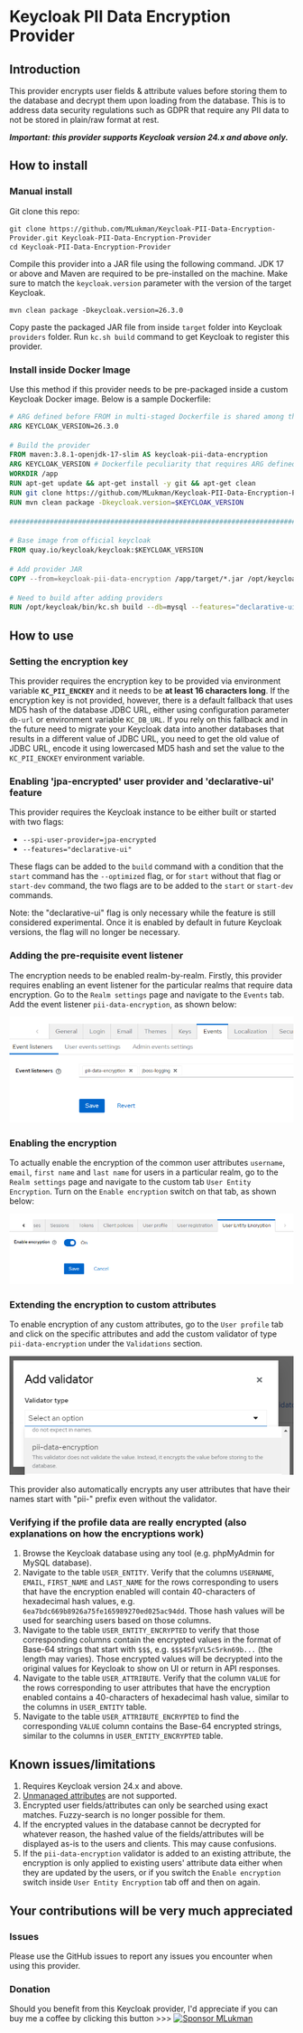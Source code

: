 # Keycloak PII Data Encryption Provider

## Introduction

This provider encrypts user fields & attribute values before storing them to the database and decrypt them upon loading from the database. This is to address data security regulations such as GDPR that require any PII data to not be stored in plain/raw format at rest.

***Important: this provider supports Keycloak version 24.x and above only.*** 

## How to install

### Manual install

Git clone this repo:

```shell
git clone https://github.com/MLukman/Keycloak-PII-Data-Encryption-Provider.git Keycloak-PII-Data-Encryption-Provider
cd Keycloak-PII-Data-Encryption-Provider
```

Compile this provider into a JAR file using the following command. JDK 17 or above and Maven are required to be pre-installed on the machine. Make sure to match the `keycloak.version` parameter with the version of the target Keycloak.

```shell 
mvn clean package -Dkeycloak.version=26.3.0
```

Copy paste the packaged JAR file from inside `target` folder into Keycloak `providers` folder. Run `kc.sh build` command to get Keycloak to register this provider.

### Install inside Docker Image

Use this method if this provider needs to be pre-packaged inside a custom Keycloak Docker image. Below is a sample Dockerfile:

```dockerfile
# ARG defined before FROM in multi-staged Dockerfile is shared among the stages
ARG KEYCLOAK_VERSION=26.3.0

# Build the provider
FROM maven:3.8.1-openjdk-17-slim AS keycloak-pii-data-encryption
ARG KEYCLOAK_VERSION # Dockerfile peculiarity that requires ARG defined before FROM to be re-declared afterwards if we want to use it in the stage
WORKDIR /app
RUN apt-get update && apt-get install -y git && apt-get clean
RUN git clone https://github.com/MLukman/Keycloak-PII-Data-Encryption-Provider.git .
RUN mvn clean package -Dkeycloak.version=$KEYCLOAK_VERSION

################################################################################

# Base image from official keycloak
FROM quay.io/keycloak/keycloak:$KEYCLOAK_VERSION

# Add provider JAR
COPY --from=keycloak-pii-data-encryption /app/target/*.jar /opt/keycloak/providers

# Need to build after adding providers
RUN /opt/keycloak/bin/kc.sh build --db=mysql --features="declarative-ui" --spi-user-provider=jpa-encrypted

```

## How to use

### Setting the encryption key

This provider requires the encryption key to be provided via environment variable **`KC_PII_ENCKEY`** and it needs to be **at least 16 characters long**. If the encryption key is not provided, however, there is a default fallback that uses MD5 hash of the database JDBC URL, either using configuration parameter `db-url` or environment variable `KC_DB_URL`. If you rely on this fallback and in the future need to migrate your Keycloak data into another databases that results in a different value of JDBC URL, you need to get the old value of JDBC URL, encode it using lowercased MD5 hash and set the value to the `KC_PII_ENCKEY` environment variable.

### Enabling 'jpa-encrypted' user provider and 'declarative-ui' feature

This provider requires the Keycloak instance to be either built or started with two flags:

-  `--spi-user-provider=jpa-encrypted`
- `--features="declarative-ui"`

These flags can be added to the `build` command with a condition that the `start` command has the `--optimized` flag, or for `start` without that flag or `start-dev` command, the two flags are to be added to the `start` or `start-dev` commands.

Note: the "declarative-ui" flag is only necessary while the feature is still considered experimental. Once it is enabled by default in future Keycloak versions, the flag will no longer be necessary.

### Adding the pre-requisite event listener

The encryption needs to be enabled realm-by-realm. Firstly, this provider requires enabling an event listener for the particular realms that require data encryption. Go to the `Realm settings` page and navigate to the `Events` tab. Add the event listener `pii-data-encryption`, as shown below: 

![Screenshot for adding event listener](docs/screenshot-add-event-listener.png)

### Enabling the encryption

To actually enable the encryption of the common user attributes `username`, `email`, `first name` and `last name` for users in a particular realm, go to the `Realm settings` page and navigate to the custom tab `User Entity Encryption`. Turn on the `Enable encryption` switch on that tab, as shown below:

![Screenshot of "User Entity Encryption" tab](docs/screenshot-enable-user-entity-encryption.png)

### Extending the encryption to custom attributes

To enable encryption of any custom attributes, go to the `User profile` tab and click on the specific attributes and add the custom validator of type `pii-data-encryption` under the `Validations` section.

![Screenshot of "Add validator" popup dialog](docs/screenshot-add-validator.png)

This provider also automatically encrypts any user attributes that have their names start with "pii-" prefix even without the validator.

### Verifying if the profile data are really encrypted (also explanations on how the encryptions work)

1. Browse the Keycloak database using any tool (e.g. phpMyAdmin for MySQL database).
2. Navigate to the table `USER_ENTITY`. Verify that the columns `USERNAME`, `EMAIL`, `FIRST_NAME` and `LAST_NAME` for the rows corresponding to users that have the encryption enabled will contain 40-characters of hexadecimal hash values, e.g. `6ea7bdc669b8926a75fe165989270ed025ac94dd`. Those hash values will be used for searching users based on those columns.
3. Navigate to the table `USER_ENTITY_ENCRYPTED` to verify that those corresponding columns contain the encrypted values in the format of Base-64 strings that start with `$$$`, e.g. `$$$4SfpYL5c5rkn69b...` (the length may varies). Those encrypted values will be decrypted into the original values for Keycloak to show on UI or return in API responses.
4. Navigate to the table `USER_ATTRIBUTE`. Verify that the column `VALUE` for the rows corresponding to user attributes that have the encryption enabled contains a 40-characters of hexadecimal hash value, similar to the columns in `USER_ENTITY` table.
5. Navigate to the table `USER_ATTRIBUTE_ENCRYPTED` to find the corresponding `VALUE` column contains the Base-64 encrypted strings, similar to the columns in `USER_ENTITY_ENCRYPTED` table. 

## Known issues/limitations

1. Requires Keycloak version 24.x and above.
2. [Unmanaged attributes](https://www.keycloak.org/docs/latest/server_admin/#_understanding-managed-and-unmanaged-attributes) are not supported.
3. Encrypted user fields/attributes can only be searched using exact matches. Fuzzy-search is no longer possible for them.
4. If the encrypted values in the database cannot be decrypted for whatever reason, the hashed value of the fields/attributes will be displayed as-is to the users and clients. This may cause confusions.
5. If the `pii-data-encryption` validator is added to an existing attribute, the encryption is only applied to existing users' attribute data either when they are updated by the users, or if you switch the `Enable encryption` switch inside `User Entity Encryption` tab off and then on again.

## Your contributions will be very much appreciated

### Issues

Please use the GitHub issues to report any issues you encounter when using this provider.

### Donation

Should you benefit from this Keycloak provider, I'd appreciate if you can buy me a coffee by clicking this button >>> [![Sponsor MLukman](https://img.shields.io/static/v1?label=Sponsor&message=%E2%9D%A4&logo=GitHub&color=%23fe8e86&logoSize=auto)](https://github.com/sponsors/MLukman)
